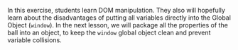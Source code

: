 In this exercise, students learn DOM manipulation. They also will hopefully
learn about the disadvantages of putting all variables directly into the Global
Object (`window`). In the next lesson, we will package all the properties of the
ball into an object, to keep the `window` global object clean and prevent
variable collisions.
